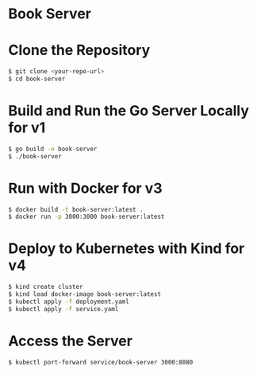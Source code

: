 # Book Server

# Clone the Repository

``` bash
$ git clone <your-repo-url>
$ cd book-server
```

# Build and Run the Go Server Locally for v1

``` bash
$ go build -o book-server
$ ./book-server
```

#  Run with Docker for v3

``` bash
$ docker build -t book-server:latest .
$ docker run -p 3000:3000 book-server:latest
```
# Deploy to Kubernetes with Kind for v4

``` bash
$ kind create cluster
$ kind load docker-image book-server:latest
$ kubectl apply -f deployment.yaml
$ kubectl apply -f service.yaml
```

# Access the Server

``` bash
$ kubectl port-forward service/book-server 3000:8080
```

